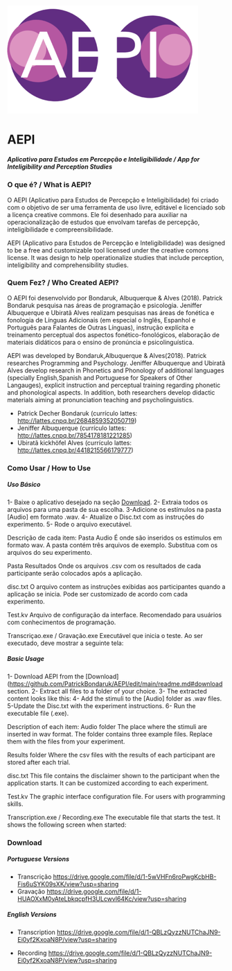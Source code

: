 ![alt text](https://github.com/PatrickBondaruk/AEPI/blob/main/aepi.png)

# AEPI
##### Aplicativo para Estudos em Percepção e Inteligibilidade / App for Inteligibility and Perception Studies

### O que é? / What is AEPI?

O AEPI (Aplicativo para Estudos de Percepção e Inteligibilidade) foi criado com o objetivo de ser uma ferramenta de uso livre, editável e licenciado sob a licença creative commons. Ele foi desenhado para auxiliar na operacionalização de estudos que envolvam tarefas de percepção, inteligibilidade e compreensibilidade.

AEPI (Aplicativo para Estudos de Percepção e Inteligibilidade) was designed to be a free and customizable tool licensed under the creative comons license. It was design to help operationalize studies that include perception, inteligibility and comprehensibility studies.

### Quem Fez? / Who Created AEPI?

O AEPI foi desenvolvido por Bondaruk, Albuquerque & Alves (2018).
Patrick Bondaruk pesquisa nas áreas de programação e psicologia. Jeniffer Albuquerque e Ubiratã Alves realizam pesquisas nas áreas de fonética e fonologia de Línguas Adicionais (em especial o Inglês, Espanhol e Português para Falantes de Outras Línguas),  instrução explícita e treinamento perceptual dos aspectos fonético-fonológicos, elaboração de materiais didáticos para o ensino de pronúncia e psicolinguística.

AEPI was developed by Bondaruk,Albuquerque & Alves(2018).
Patrick researches Programming and Psychology. Jeniffer Albuquerque and Ubiratã Alves  develop research in Phonetics and Phonology of additional languages (specially English,Spanish and Portuguese for Speakers of Other Langauges), explicit instruction and perceptual training regarding phonetic and phonological aspects. In addition, both researchers develop didactic materials aiming at pronunciation teaching and psycholinguistics.

- Patrick Decher Bondaruk (currículo lattes: http://lattes.cnpq.br/2684859352050719)
- Jeniffer Albuquerque (currículo lattes: http://lattes.cnpq.br/7854178181221285)
- Ubiratã kickhöfel Alves (currículo lattes: http://lattes.cnpq.br/4418215566179777)

### Como Usar / How to Use

##### Uso Básico
1- Baixe o aplicativo desejado na seção [Download](https://github.com/PatrickBondaruk/AEPI/edit/main/readme.md#download).
2- Extraia todos os arquivos para uma pasta de sua escolha.
3-Adicione os estímulos na pasta [Audio] em formato .wav.
4- Atualize o Disc.txt com as instruções do experimento.
5- Rode o arquivo executável.

Descrição de cada item:
Pasta Audio
É onde são inseridos os estímulos em formato wav.  A pasta contém três arquivos de exemplo.  Substitua com os arquivos do seu experimento.

Pasta Resultados
Onde os arquivos .csv com os resultados de cada participante serão colocados após a aplicação.

disc.txt
O arquivo contem as instruções exibidas aos participantes quando a aplicação se inicia.  Pode ser customizado de acordo com cada experimento.

Test.kv
Arquivo de configuração da interface. Recomendado para usuários com conhecimentos de programação.

Transcriçao.exe / Gravação.exe
Executável que inicia o teste. Ao ser executado,  deve mostrar a seguinte tela:


##### Basic Usage
1- Download AEPI from the [Download](https://github.com/PatrickBondaruk/AEPI/edit/main/readme.md#download section.
2- Extract all files to a folder of your choice.
3- The extracted content looks like this:
4- Add the stimuli to the [Audio] folder as .wav files.
5-Update the Disc.txt with the experiment instructions.
6- Run the executable file (.exe).

Description of each item:
Audio folder
The place where the stimuli are inserted in wav format. The folder contains three example files. Replace them with the files from your experiment.

Results folder
Where the csv files with the results of each participant are stored after each trial.

disc.txt
This file contains the disclaimer shown to the participant when the application starts. It
can be customized according to each experiment.

Test.kv
The graphic interface configuration file.  For users with programming skills.

Transcription.exe / Recording.exe
The executable file that starts the test. It shows the following screen when started:


### Download
##### Portuguese Versions

- Transcrição
https://drive.google.com/file/d/1-5wVHFn6roPwgKcbHB-Fis6uSYK09sXK/view?usp=sharing
- Gravação
https://drive.google.com/file/d/1-HUAOXxM0yAteLbkqcpfH3ULcwvl64Kc/view?usp=sharing

##### English Versions

- Transcription
https://drive.google.com/file/d/1-QBLzQyzzNUTChaJN9-Ei0yf2KxoaN8P/view?usp=sharing

- Recording
https://drive.google.com/file/d/1-QBLzQyzzNUTChaJN9-Ei0yf2KxoaN8P/view?usp=sharing




